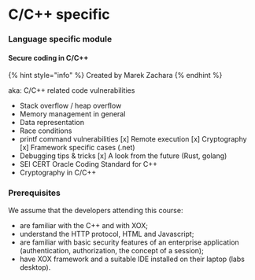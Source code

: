 # C/C++ specific

### Language specific module

#### Secure coding in C/C++ <a id="secure-coding-in-cpp"></a>

{% hint style="info" %}
Created by Marek Zachara
{% endhint %}

aka: C/C++ related code vulnerabilities
* Stack overflow / heap overflow
* Memory management in general
* Data representation
* Race conditions
* printf command vulnerabilities
[x] Remote execution
[x] Cryptography
[x] Framework specific cases (.net)
* Debugging tips & tricks
[x] A look from the future (Rust, golang)
* SEI CERT Oracle Coding Standard for C++
* Cryptography in C/C++


### Prerequisites 
We assume that the developers attending this course:
* are familiar with the C++ and with XOX;
* understand the HTTP protocol, HTML and Javascript;
* are familiar with basic security features of an enterprise application (authentication, authorization, the concept of a session);
* have XOX framework  and a suitable IDE installed on their laptop (labs desktop).
